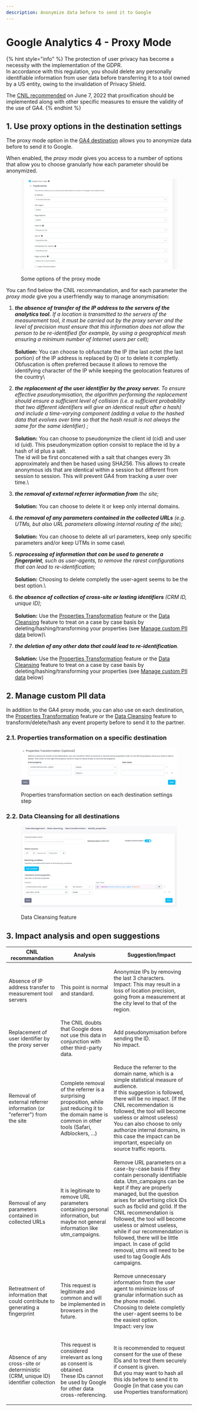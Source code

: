 ```yaml
---
description: Anonymize data before to send it to Google
---
```


# Google Analytics 4 - Proxy Mode

{% hint style="info" %}
The protection of user privacy has become a necessity with the implementation of the GDPR. \
In accordance with this regulation, you should delete any personally identifiable information from user data before transferring it to a tool owned by a US entity, owing to the invalidation of Privacy Shield.

The [CNIL recommended](https://www.cnil.fr/fr/cookies-et-autres-traceurs/regles/google-analytics-et-transferts-de-donnees-comment-mettre-son-outil-de-mesure-daudience-en-conformite) on June 7, 2022 that proxification should be implemented along with other specific measures to ensure the validity of the use of GA4.
{% endhint %}

## 1. Use proxy options in the destination settings

The proxy mode option in the [GA4 destination](./) allows you to anonymize data before to send it to Google.

When enabled, the _proxy mode_ gives you access to a number of options that allow you to choose granularly how each parameter should be anonymized.

<figure><img src="../../../../../.gitbook/assets/image (5) (2).png" alt=""><figcaption><p>Some options of the proxy mode</p></figcaption></figure>

You can find below the CNIL recommandation, and for each parameter the _proxy mode_ give you a userfriendly way to manage anonymisation:&#x20;

1. _**the absence of transfer of the IP address to the servers of the analytics tool.** If a location is transmitted to the servers of the measurement tool, it must be carried out by the proxy server and the level of precision must ensure that this information does not allow the person to be re-identified (for example, by using a geographical mesh ensuring a minimum number of Internet users per cell);_\
   \
   **Solution:** You can choose to obfusctate the IP (the last octet (the last portion) of the IP address is replaced by 0) or to delete it completly. Obfuscation is often preferred because it allows to remove the identifying character of the IP while keeping the geolocation features of the country\

2. _**the replacement of the user identifier by the proxy server.** To ensure effective pseudonymisation, the algorithm performing the replacement should ensure a sufficient level of collision (i.e. a sufficient probability that two different identifiers will give an identical result after a hash) and include a time-varying component (adding a value to the hashed data that evolves over time so that the hash result is not always the same for the same identifier) ;_\
   \
   **Solution:** You can choose to pseudonymize the client id (cid) and user id (uid). This pseudonymization option consist to replace the id by a hash of id plus a salt.\
   The id will be first concatened with a salt that changes every 3h approximately and then be hased using SHA256. This allows to create anonymous ids that are identical within a session but different from session to session. This will prevent GA4 from tracking a user over time.\

3. _**the removal of external referrer information from** the site;_\
   \
   **Solution:** You can choose to delete it or keep only internal domains.\
   &#x20;
4. _**the removal of any parameters contained in the collected URLs** (e.g. UTMs, but also URL parameters allowing internal routing of the site);_\
   \
   **Solution:** You can choose to delete all url parameters, keep only specific parameters and/or keep UTMs in some case\

5. _**reprocessing of information that can be used to generate a fingerprint**, such as user-agents, to remove the rarest configurations that can lead to re-identification;_\
   \
   **Solution:** Choosing to delete completly the user-agent seems to be the best option.\

6. _**the absence of collection of cross-site or lasting identifiers** (CRM ID, unique ID);_\
   \
   **Solution:**  Use the [Properties Transformation](../../../advanced-mapping.md#transform-data-before-it-gets-to-the-destination.) feature or the [Data Cleansing](../../../../data-quality/data-cleansing/) feature to treat on a case by case basis by deleting/hashing/transforming your properties (see [Manage custom PII data](google-analytics-4-proxy-mode.md#2.-manage-custom-pii-data) below)\

7. _**the deletion of any other data that could lead to re-identification**._\
   \
   **Solution:** Use the [Properties Transformation](../../../advanced-mapping.md#transform-data-before-it-gets-to-the-destination.) feature or the [Data Cleansing](../../../../data-quality/data-cleansing/) feature to treat on a case by case basis by deleting/hashing/transforming your properties (see [Manage custom PII data](google-analytics-4-proxy-mode.md#2.-manage-custom-pii-data) below)

## 2. Manage custom PII data

In addition to the GA4 proxy mode, you can also use on each destination, the [Properties Transformation](../../../advanced-mapping.md#transform-data-before-it-gets-to-the-destination.) feature or the [Data Cleansing](../../../../data-quality/data-cleansing/) feature to transform/delete/hash any event property before to send it to the partner.

### 2.1. Properties transformation on a specific destination

<figure><img src="../../../../../.gitbook/assets/image (2) (1).png" alt=""><figcaption><p>Properties transformation section on each destination settings step</p></figcaption></figure>

### 2.2. Data Cleansing for all destinations

<figure><img src="../../../../../.gitbook/assets/image (6) (2).png" alt=""><figcaption><p>Data Cleansing feature</p></figcaption></figure>

## 3. Impact analysis and open suggestions

| CNIL recommandation                                                               | Analysis                                                                                                                                                   | Suggestion/Impact                                                                                                                                                                                                                                                                                                                                                                                                                                                               |
| --------------------------------------------------------------------------------- | ---------------------------------------------------------------------------------------------------------------------------------------------------------- | ------------------------------------------------------------------------------------------------------------------------------------------------------------------------------------------------------------------------------------------------------------------------------------------------------------------------------------------------------------------------------------------------------------------------------------------------------------------------------- |
| Absence of IP address transfer to measurement tool servers                        | This point is normal and standard.                                                                                                                         | <p>Anonymize IPs by removing the last 3 characters. <br>Impact: This may result in a loss of location precision, going from a measurement at the city level to that of the region.</p>                                                                                                                                                                                                                                                                                          |
| Replacement of user identifier by the proxy server                                | The CNIL doubts that Google does not use this data in conjunction with other third-party data.                                                             | <p>Add pseudonymisation before sending the ID.<br>No impact.</p>                                                                                                                                                                                                                                                                                                                                                                                                                |
| Removal of external referrer information (or "referrer") from the site            | Complete removal of the referrer is a surprising proposition, while just reducing it to the domain name is common in other tools (Safari, Adblockers, ...) | <p>Reduce the referrer to the domain name, which is a simple statistical measure of audience.<br>If this suggestion is followed, there will be no impact. (If the CNIL recommendation is followed, the tool will become useless or almost useless)<br>You can also choose to only authorize internal domains, in this case the impact can be important, especially on source traffic reports.</p>                                                                               |
| Removal of any parameters contained in collected URLs                             | It is legitimate to remove URL parameters containing personal information, but maybe not general information like utm\_campaigns.                          | Remove URL parameters on a case-by-case basis if they contain personally identifiable data. Utm\_campaigns can be kept if they are properly managed, but the question arises for advertising click IDs such as fbclid and gclid. If the CNIL recommendation is followed, the tool will become useless or almost useless, while if our recommendation is followed, there will be little impact. In case of gclid removal, utms will need to be used to tag Google Ads campaigns. |
| Retreatment of information that could contribute to generating a fingerprint      | This request is legitimate and common and will be implemented in browsers in the future.                                                                   | <p>Remove unnecessary information from the user agent to minimize loss of granular information such as the phone model.<br>Choosing to delete completly the user-agent seems to be the easiest option.<br>Impact: very low</p>                                                                                                                                                                                                                                                  |
| Absence of any cross-site or deterministic (CRM, unique ID) identifier collection | <p>This request is considered irrelevant as long as consent is obtained.<br>These IDs cannot be used by Google for other data cross-referencing.</p>       | <p>It is recommended to request consent for the use of these IDs and to treat them securely if consent is given.<br>But you may want to hash all this ids before to send it to Google (in that case you can use Properties transformation)</p>                                                                                                                                                                                                                                  |
